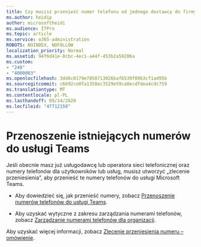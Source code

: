 ```yaml
---
title: Czy musisz przenieść numer telefonu od jednego dostawcy do firmy Microsoft?
ms.author: heidip
author: microsoftheidi
ms.audience: ITPro
ms.topic: article
ms.service: o365-administration
ROBOTS: NOINDEX, NOFOLLOW
localization_priority: Normal
ms.assetid: 94f6d41e-8cbc-4ec1-a44f-453b2a59206a
ms.custom:
- "248"
- "4000003"
ms.openlocfilehash: 3dd6c0179e7858713026baf6539f09b3cf1ad95b
ms.sourcegitcommit: c6692ce0fa1358ec3529e59ca0ecdfdea4cdc759
ms.translationtype: MT
ms.contentlocale: pl-PL
ms.lasthandoff: 09/14/2020
ms.locfileid: "47712158"
---
```

# <a name="port-existing-numbers-to-teams"></a>Przenoszenie istniejących numerów do usługi Teams

Jeśli obecnie masz już usługodawcę lub operatora sieci telefonicznej oraz numery telefonów dla użytkowników lub usług, musisz utworzyć „zlecenie przeniesienia”, aby przenieść te numery telefonów do usługi Microsoft Teams.

- Aby dowiedzieć się, jak przenieść numery, zobacz [Przenoszenie numerów telefonów do usługi Teams](https://docs.microsoft.com/microsoftteams/phone-number-calling-plans/transfer-phone-numbers-to-teams). 

- Aby uzyskać wytyczne z zakresu zarządzania numerami telefonów, zobacz [Zarządzanie numerami telefonów dla organizacji](https://docs.microsoft.com/microsoftteams/manage-phone-numbers-for-your-organization/manage-phone-numbers-for-your-organization). 

Aby uzyskać więcej informacji, zobacz [Zlecenie przeniesienia numeru – omówienie](https://docs.microsoft.com/MicrosoftTeams/phone-number-calling-plans/port-order-overview).  